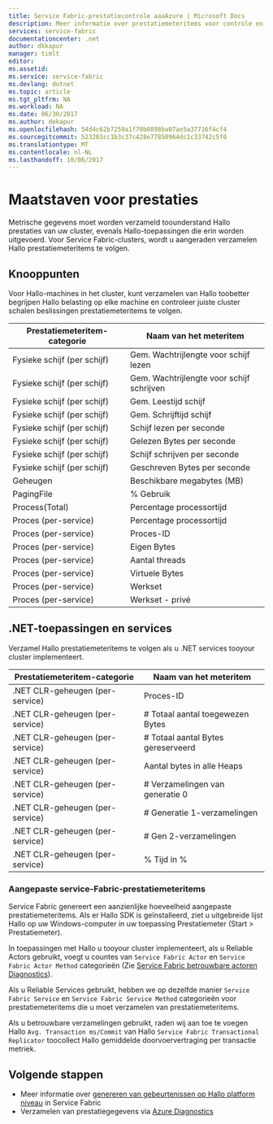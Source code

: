```yaml
---
title: Service Fabric-prestatiecontrole aaaAzure | Microsoft Docs
description: Meer informatie over prestatiemeteritems voor controle en diagnostische gegevens van Azure Service Fabric-clusters.
services: service-fabric
documentationcenter: .net
author: dkkapur
manager: timlt
editor: 
ms.assetid: 
ms.service: service-fabric
ms.devlang: dotnet
ms.topic: article
ms.tgt_pltfrm: NA
ms.workload: NA
ms.date: 06/30/2017
ms.author: dekapur
ms.openlocfilehash: 54d4c62b7250a1f70b0898ba07ae5a37716f4cf4
ms.sourcegitcommit: 523283cc1b3c37c428e77850964dc1c33742c5f0
ms.translationtype: MT
ms.contentlocale: nl-NL
ms.lasthandoff: 10/06/2017
---
```

# <a name="performance-metrics"></a>Maatstaven voor prestaties

Metrische gegevens moet worden verzameld toounderstand Hallo prestaties van uw cluster, evenals Hallo-toepassingen die erin worden uitgevoerd. Voor Service Fabric-clusters, wordt u aangeraden verzamelen Hallo prestatiemeteritems te volgen.

## <a name="nodes"></a>Knooppunten

Voor Hallo-machines in het cluster, kunt verzamelen van Hallo toobetter begrijpen Hallo belasting op elke machine en controleer juiste cluster schalen beslissingen prestatiemeteritems te volgen.

| Prestatiemeteritem-categorie | Naam van het meteritem |
| --- | --- |
| Fysieke schijf (per schijf) | Gem. Wachtrijlengte voor schijf lezen |
| Fysieke schijf (per schijf) | Gem. Wachtrijlengte voor schijf schrijven |
| Fysieke schijf (per schijf) | Gem. Leestijd schijf |
| Fysieke schijf (per schijf) | Gem. Schrijftijd schijf |
| Fysieke schijf (per schijf) | Schijf lezen per seconde |
| Fysieke schijf (per schijf) | Gelezen Bytes per seconde |
| Fysieke schijf (per schijf) | Schijf schrijven per seconde |
| Fysieke schijf (per schijf) | Geschreven Bytes per seconde |
| Geheugen | Beschikbare megabytes (MB) |
| PagingFile | % Gebruik |
| Process(Total) | Percentage processortijd |
| Proces (per-service) | Percentage processortijd |
| Proces (per-service) | Proces-ID |
| Proces (per-service) | Eigen Bytes |
| Proces (per-service) | Aantal threads |
| Proces (per-service) | Virtuele Bytes |
| Proces (per-service) | Werkset |
| Proces (per-service) | Werkset - privé |

## <a name="net-applications-and-services"></a>.NET-toepassingen en services

Verzamel Hallo prestatiemeteritems te volgen als u .NET services tooyour cluster implementeert. 

| Prestatiemeteritem-categorie | Naam van het meteritem |
| --- | --- |
| .NET CLR-geheugen (per-service) | Proces-ID |
| .NET CLR-geheugen (per-service) | # Totaal aantal toegewezen Bytes |
| .NET CLR-geheugen (per-service) | # Totaal aantal Bytes gereserveerd |
| .NET CLR-geheugen (per-service) | Aantal bytes in alle Heaps |
| .NET CLR-geheugen (per-service) | # Verzamelingen van generatie 0 |
| .NET CLR-geheugen (per-service) | # Generatie 1-verzamelingen |
| .NET CLR-geheugen (per-service) | # Gen 2-verzamelingen |
| .NET CLR-geheugen (per-service) | % Tijd in % |

### <a name="service-fabrics-custom-performance-counters"></a>Aangepaste service-Fabric-prestatiemeteritems

Service Fabric genereert een aanzienlijke hoeveelheid aangepaste prestatiemeteritems. Als er Hallo SDK is geïnstalleerd, ziet u uitgebreide lijst Hallo op uw Windows-computer in uw toepassing Prestatiemeter (Start > Prestatiemeter). 

In toepassingen met Hallo u tooyour cluster implementeert, als u Reliable Actors gebruikt, voegt u countes van `Service Fabric Actor` en `Service Fabric Actor Method` categorieën (Zie [Service Fabric betrouwbare actoren Diagnostics](service-fabric-reliable-actors-diagnostics.md)).

Als u Reliable Services gebruikt, hebben we op dezelfde manier `Service Fabric Service` en `Service Fabric Service Method` categorieën voor prestatiemeteritems die u moet verzamelen van prestatiemeteritems. 

Als u betrouwbare verzamelingen gebruikt, raden wij aan toe te voegen Hallo `Avg. Transaction ms/Commit` van Hallo `Service Fabric Transactional Replicator` toocollect Hallo gemiddelde doorvoervertraging per transactie metriek.


## <a name="next-steps"></a>Volgende stappen

* Meer informatie over [genereren van gebeurtenissen op Hallo platform niveau](service-fabric-diagnostics-event-generation-infra.md) in Service Fabric
* Verzamelen van prestatiegegevens via [Azure Diagnostics](service-fabric-diagnostics-event-aggregation-wad.md)
